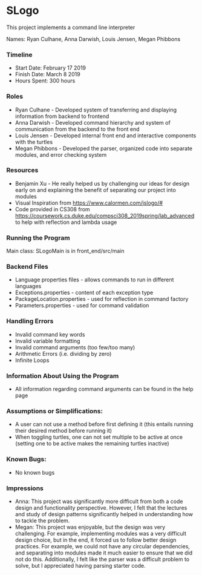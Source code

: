 SLogo
====

This project implements a command line interpreter

Names: Ryan Culhane, Anna Darwish, Louis Jensen, Megan Phibbons

### Timeline

* Start Date: February 17 2019
* Finish Date: March 8 2019
* Hours Spent: 300 hours

### Roles

* Ryan Culhane - Developed system of transferring and displaying information from backend to frontend
* Anna Darwish - Developed command hierarchy and system of communication from the backend to the front end
* Louis Jensen - Developed internal front end and interactive components with the turtles
* Megan Phibbons - Developed the parser, organized code into separate modules, and error checking system


### Resources 

* Benjamin Xu - He really helped us by challenging our ideas for design early on and explaining the benefit of separating our project into modules
* Visual Inspiration from https://www.calormen.com/jslogo/#
* Code provided in CS308 from https://coursework.cs.duke.edu/compsci308_2019spring/lab_advanced to help with reflection and lambda usage

### Running the Program

Main class: SLogoMain is in front_end/src/main


### Backend Files

* Language properties files - allows commands to run in different languages
* Exceptions.properties - content of each exception type
* PackageLocation.properties - used for reflection in command factory
* Parameters.properties - used for command validation


### Handling Errors

* Invalid command key words
* Invalid variable formatting
* Invalid command arguments (too few/too many)
* Arithmetic Errors (i.e. dividing by zero)
* Infinite Loops

### Information About Using the Program

* All information regarding command arguments can be found in the help page

### Assumptions or Simplifications:

* A user can not use a method before first defining it (this entails running their desired method before running it)
* When toggling turtles, one can not set multiple to be active at once (setting one to be active makes the remaining turtles inactive)

### Known Bugs:

* No known bugs

### Impressions

* Anna: This project was significantly more difficult from both a code design and functionality perspective. However, I felt that the lectures and study of design patterns significantly helped in understanding how to tackle the problem.
* Megan: This project was enjoyable, but the design was very challenging. For example, implementing modules was a very difficult design choice, but in the end, it forced us to follow better design practices. For example, we could not have any circular dependencies, and separating into modules made it much easier to ensure that we did not do this. Additionally, I felt like the parser was a difficult problem to solve, but I appreciated  having parsing starter code. 

